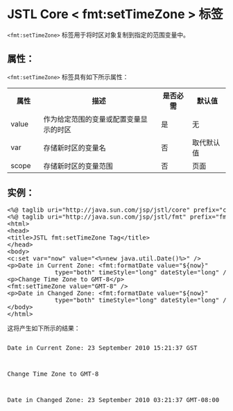 # JSTL Core < fmt:setTimeZone > 标签

`<fmt:setTimeZone>` 标签用于将时区对象复制到指定的范围变量中。

## 属性：

`<fmt:setTimeZone>` 标签具有如下所示属性：

<table class="table table-bordered">
<tr><th style="width:15%">属性</th><th>描述 </th><th>是否必需</th><th>默认值</th></tr>
<tr><td>value</td><td>作为给定范围的变量或配置变量显示的时区</td><td>是</td><td>无</td></tr>
<tr><td>var</td><td>存储新时区的变量名</td><td>否</td><td>取代默认值</td></tr>
<tr><td>scope</td><td>存储新时区的变量范围</td><td>否</td><td>页面</td></tr>
</table>

## 实例：

<pre class="prettyprint notranslate tryit">
&lt;%@ taglib uri="http://java.sun.com/jsp/jstl/core" prefix="c" %&gt;
&lt;%@ taglib uri="http://java.sun.com/jsp/jstl/fmt" prefix="fmt" %&gt;
&lt;html&gt;
&lt;head&gt;
&lt;title&gt;JSTL fmt:setTimeZone Tag&lt;/title&gt;
&lt;/head&gt;
&lt;body&gt;
&lt;c:set var="now" value="&lt;%=new java.util.Date()%&gt;" /&gt;
&lt;p&gt;Date in Current Zone: &lt;fmt:formatDate value="${now}" 
             type="both" timeStyle="long" dateStyle="long" /&gt;&lt;/p&gt;
&lt;p&gt;Change Time Zone to GMT-8&lt;/p&gt;
&lt;fmt:setTimeZone value="GMT-8" /&gt;
&lt;p&gt;Date in Changed Zone: &lt;fmt:formatDate value="${now}" 
             type="both" timeStyle="long" dateStyle="long" /&gt;&lt;/p&gt;
&lt;/body&gt;
&lt;/html&gt;
</pre>

这将产生如下所示的结果：

<pre class="result notranslate">
<p>Date in Current Zone: 23 September 2010 15:21:37 GST</p>
<p>Change Time Zone to GMT-8</p>
<p>Date in Changed Zone: 23 September 2010 03:21:37 GMT-08:00</p>
</pre>
